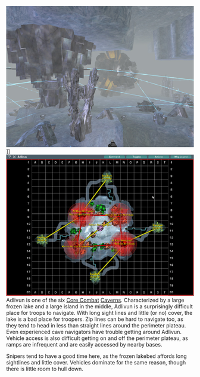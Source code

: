 ![](../images/Adlivun.jpg "fig:Adlivun.jpg")\]\]
![](../images/AdlivunMap.jpg "fig:AdlivunMap.jpg") Adlivun is one of the six
[Core Combat](../items/Core_Combat.md) [Caverns](Caverns.md). Characterized by a
large frozen lake and a large island in the middle, Adlivun is a surprisingly
difficult place for troops to navigate. With long sight lines and little (or no)
cover, the lake is a bad place for troopers. Zip lines can be hard to navigate
too, as they tend to head in less than straight lines around the perimeter
plateau. Even experienced cave navigators have trouble getting around Adlivun.
Vehicle access is also difficult getting on and off the perimeter plateau, as
ramps are infrequent and are easily accessed by nearby bases.

Snipers tend to have a good time here, as the frozen lakebed affords long
sightlines and little cover. Vehicles dominate for the same reason, though there
is little room to hull down.


